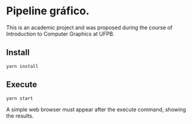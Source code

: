 # Pipeline gráfico.

This is an academic project and was proposed during the course of Introduction to Computer Graphics at UFPB.


## Install

    yarn install

## Execute

    yarn start

A simple web browser must appear after the execute command, showing the results.